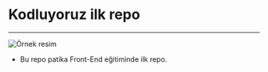 # Kodluyoruz ilk repo

---

![Örnek resim](https://picsum.photos/id/237/200/300)

- Bu repo patika Front-End eğitiminde ilk repo.
